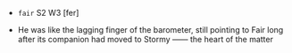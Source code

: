- `fair` S2 W3 [fer]



-  He was like the lagging finger of the barometer, still pointing to Fair long after its companion had moved to Stormy —— the heart of the matter